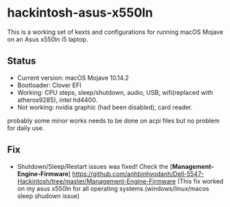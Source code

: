 # hackintosh-asus-x550ln

This is a working set of kexts and configurations for running macOS Mojave on an Asus x550ln i5 laptop. 

## Status
 - Current version: macOS Mojave 10.14.2
 - Bootloader: Clover EFI
 - Working: CPU steps, sleep/shutdown, audio, USB, wifi(replaced with atheros9285), intel hd4400.
 - Not working: nvidia graphic (had been disabled), card reader.
 
 probably some minor works needs to be done on acpi files but no problem for daily use. 
 
 ## Fix
- Shutdown/Sleep/Restart issues was fixed! Check the [**Management-Engine-Firmware**] https://github.com/anhbinhvodanh/Dell-5547-Hackintosh/tree/master/Management-Engine-Firmware
(This fix worked on my asus x550ln for all operating systems.(windows/linux/macos sleep shudown issue)
